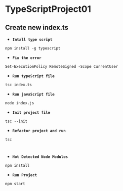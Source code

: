 # TypeScriptProject01


## **Create new index.ts**

- **`Intall type script`**

```
npm install -g typescript
```

- **`Fix the error`**

```
Set-ExecutionPolicy RemoteSigned -Scope CurrentUser
```

- **`Run typeScript file`**

```
tsc index.ts
```

- **`Run javaScript file`**

```
node index.js
```

- **`Init project file`**

```
tsc --init
```

- **`Refactor project and run`**

```
tsc
```
#
- **`Not Detected Node Modules`**
```
npm install
```

- **`Run Project`**
```
npm start
```

